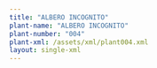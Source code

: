 ```yaml
---
title: "ALBERO INCOGNITO"
plant-name: "ALBERO INCOGNITO"
plant-number: "004"
plant-xml: /assets/xml/plant004.xml
layout: single-xml
---
```


